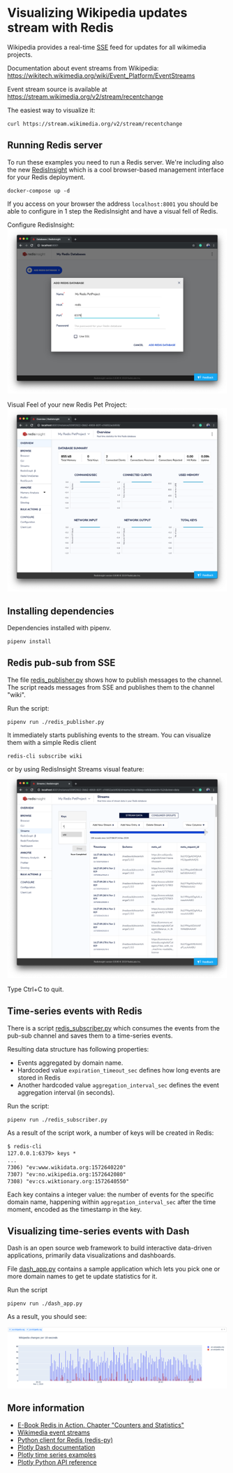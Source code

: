 Visualizing Wikipedia updates stream with Redis
===============================================

Wikipedia provides a real-time [SSE](https://developer.mozilla.org/en-US/docs/Web/API/Server-sent_events)
feed for updates for all wikimedia projects.

Documentation about event streams from Wikipedia:
https://wikitech.wikimedia.org/wiki/Event_Platform/EventStreams

Event stream source is available at https://stream.wikimedia.org/v2/stream/recentchange

The easiest way to visualize it:

```
curl https://stream.wikimedia.org/v2/stream/recentchange
```

Running Redis server
--------------------

To run these examples you need to run a Redis server. We're including also the new [RedisInsight](https://redislabs.com/redisinsight/) which is a cool browser-based management interface for your Redis deployment.

```
docker-compose up -d
```

If you access on your browser the address `localhost:8001` you should be able to configure in 1 step the RedisInsight and have a visual fell of Redis. 


Configure RedisInsight:
![alt text][redisinsight_configure]


Visual Feel of your new Redis Pet Project:
![alt text][redisinsight_overview]


[redisinsight_configure]: ./docs/redisinsight_configure.png "Configure RedisInsight"
[redisinsight_overview]: ./docs/redisinsight_overview.png "Visual Feel of your new Redis Pet Project"


Installing dependencies
-----------------------

Dependencies installed with pipenv.

```
pipenv install
```


Redis pub-sub from SSE
----------------------

The file [redis_publisher.py](./redis_publisher.py) shows how to publish messages to
the channel. The script reads messages from SSE and publishes them to the channel
"wiki".

Run the script:

```
pipenv run ./redis_publisher.py
```

It immediately starts publishing events to the stream. You can visualize them
with a simple Redis client

```
redis-cli subscribe wiki
```

or by using RedisInsight Streams visual feature:
![alt text][redisinsight_streams]



[redisinsight_streams]: ./docs/redisinsight_streams.png "RedisInsight Streams visual feature"


Type Ctrl+C to quit.

Time-series events with Redis
-----------------------------

There is a script [redis_subscriber.py](./redis_subscriber.py) which consumes
the events from the pub-sub channel and saves them to a time-series events.

Resulting data structure has following properties:

- Events aggregated by domain name.
- Hardcoded value `expiration_timeout_sec` defines how long events are
  stored in Redis
- Another hardcoded value `aggregation_interval_sec` defines the event
  aggregation interval (in seconds).

Run the script:

```
pipenv run ./redis_subscriber.py
```

As a result of the script work, a number of keys will be created in Redis:

```
$ redis-cli
127.0.0.1:6379> keys *
...
7306) "ev:www.wikidata.org:1572640220"
7307) "ev:no.wikipedia.org:1572642080"
7308) "ev:cs.wiktionary.org:1572640550"
```

Each key contains a integer value: the number of events for the specific
domain name, happening within `aggregation_interval_sec` after the time moment,
encoded as the timestamp in the key.


Visualizing time-series events with Dash
-----------------------------------------

Dash is an open source web framework to build interactive data-driven
applications, primarily data visualizations and dashboards.

File [dash_app.py](./dash_app.py) contains a sample application which lets
you pick one or more domain names to get te update statistics for it.

Run the script

```
pipenv run ./dash_app.py
```

As a result, you should see:

![alt text][wikipedia-changes-screenshot]

[wikipedia-changes-screenshot]: ./docs/wikipedia-changes-screenshot.png "Wkipedia changes screenshot"



More information
----------------

- [E-Book Redis in Action. Chapter "Counters and Statistics"](https://redislabs.com/ebook/part-2-core-concepts/chapter-5-using-redis-for-application-support/5-2-counters-and-statistics/)
- [Wikimedia event streams](https://wikitech.wikimedia.org/wiki/Event_Platform/EventStreams#Python)
- [Python client for Redis (redis-py)](https://github.com/andymccurdy/redis-py)
- [Plotly Dash documentation](https://dash.plot.ly/)
- [Plotly time series examples](https://plot.ly/python/time-series/)
- [Plotly Python API reference](https://plot.ly/python/reference/)
